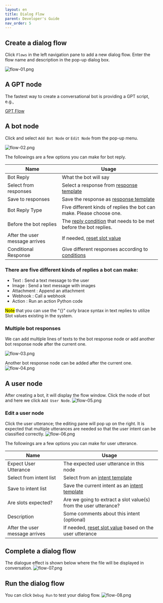 ```yaml
---
layout: en
title: Dialog Flow
parent: Developer's Guide
nav_order: 5
---
```


## Create a dialog flow
Click `Flows` in the left navigation pane to add a new dialog flow.  Enter the flow name and description in the pop-up dialog box.

![flow-01.png](/assets/images/tutorial/flow/flow-01.png)

## A GPT node
The fastest way to create a conversational bot is providing a GPT script, e.g.,

[GPT Flow](/docs/tutorial/gpt_flow)

## A bot node
Click and select `Add Bot Node` or `Edit Node` from the pop-up menu. 

![flow-02.png](/assets/images/tutorial/flow/flow-02.png)


The followings are a few options you can make for bot reply. 

| Name                          | Usage            |
|-------------------------------|-------------------|
| Bot Reply                     | What the bot will say|
| Select from responses         | Select a response from [response template](/docs/tutorial/template_bot/)     |
| Save to responses             | Save the response as [response template](/docs/tutorial/template_bot/)|
| Bot Reply Type                    | Five different kinds of replies the bot can make. Please choose one.  |
| Before the bot replies        | The [reply condition](/docs/advance_control/reply_conditions/) that needs to be met before the bot replies.         |
| After the user message arrives| If needed, [reset slot value](/docs/advance_control/reset_slot/)               |
| Conditional Response          | Give different responses according to [conditions](/docs/advance_control/conditional_response/)     |

### There are five different kinds of replies a bot can make:

- Text       : Send a text message to the user
- Image      : Send a text message with images
- Attachment : Append an attachment 
- Webhook    : Call a webhook 
- Action     : Run an action Python code

<mark>Note</mark> that you can use the "{}" curly brace syntax in text replies to utilize Slot values existing in the system.

### Multiple bot responses
We can add multiple lines of texts to the bot response node or add another bot response node after the current one. 

![flow-03.png](/assets/images/tutorial/flow/flow-03.png)

Another bot response node can be added after the current one.
![flow-04.png](/assets/images/tutorial/flow/flow-04.png)

## A user node
After creating a bot, it will display the flow window. Click the node of bot and here we click `Add User Node`.
![flow-05.png](/assets/images/tutorial/flow/flow-05.png)

### Edit a user node
Click the user utterance; the editing pane will pop up on the right. It is expected that multiple utterances are needed so that the user intent can be classified correctly.
![flow-06.png](/assets/images/tutorial/flow/flow-06.png)

The followings are a few options you can make for user utterance. 

| Name                           | Usage            |
|--------------------------------|-------------------|
| Expect User Utterance          | The expected user utterance in this node     |
| Select from intent list        | Select from an [intent template](/docs/tutorial/template_user/)   |
| Save to intent list            | Save the current intent as an [intent template](/docs/tutorial/template_user/)    |
| Are slots expected?            | Are we going to extract a slot value(s) from the user utterance?   |
| Description                    | Some comments about this intent (optional)|
| After the user message arrives | If needed, [reset slot value](/docs/advance_control/reset_slot/) based on the user utterance   |

## Complete a dialog flow
The dialogue effect is shown below where the file will be displayed in conversation.
![flow-07.png](/assets/images/tutorial/flow/flow-07.png)

## Run the dialog flow
You can click `Debug Run` to test your dialog flow.
![flow-08.png](/assets/images/tutorial/flow/flow-08.png)

